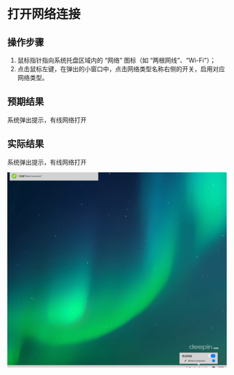 # 打开网络连接

## 操作步骤

1. 鼠标指针指向系统托盘区域内的 “网络” 图标（如 “两根网线”、“Wi-Fi”）；
2. 点击鼠标左键，在弹出的小窗口中，点击网络类型名称右侧的开关，启用对应网络类型。

## 预期结果

系统弹出提示，有线网络打开

## 实际结果

系统弹出提示，有线网络打开

![打开网络连接.png](../img/打开网络连接.png)

